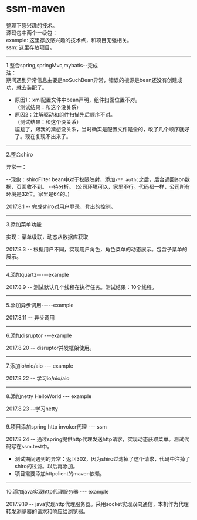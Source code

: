 # ssm-maven
整理下感兴趣的技术。   
源码包中两个一级包：  
example: 这里存放感兴趣的技术点，和项目无强相关。  
ssm: 这里存放项目。   
 
-------------------------------------
1.整合spring,springMvc,mybatis--完成  
注：  
期间遇到异常信息主要是noSuchBean异常，错误的根源是bean还没有创建成功，就去装配了。
  
- 原因1：xml配置文件中bean声明，组件扫面位置不对。  
（测试结果：和这个没关系）  
- 原因2：注解驱动和组件扫描先后顺序不对。  
（测试结果：和这个没关系）  
尴尬了，跟我的猜想没关系，当时确实是配置文件是全的，改了几个顺序就好了。现在复现不出来了。  

--------------------------------------
2.整合shiro

异常一：  

--现象：shiroFilter bean中对于权限映射，添加```/** authc```之后，后台返回json数据，页面收不到。 --待分析。
(公司环境可以，家里不行。代码都一样，公司所有环境是32位。家里是64的。)

2017.8.1 -- 完成shiro对用户登录，登出的控制。

-----------------------------------
3.添加菜单功能  

实现：菜单级联，动态从数据库获取

2017.8.3 -- 根据用户不同，实现用户角色，角色菜单的动态展示。包含子菜单的展示。

-----------------------------------
4.添加quartz-----example
  
2017.8.9 -- 测试默认几个线程在执行任务。测试结果：10个线程。  

----------------------------------
5.添加异步调用-----example  

2017.8.11 -- 异步调用  

----------------------------------
6.添加disruptor ---example  

2017.8.20 -- disruptor并发框架使用。    

---------------------------------
7.添加io/nio/aio --- example    

2017.8.22 -- 学习io/nio/aio  

----------------------------------
8.添加netty HelloWorld --- example    

2017.8.23 --学习netty  

----------------------------------
9.项目添加spring http invoker代理  --- ssm  

2017.8.24 -- 通过spring提供http代理发送http请求，实现动态获取菜单。测试代码写在ssm.test中。

- 测试期间遇到的异常：返回302，因为shiro过滤掉了这个请求，代码中注掉了shiro的过滤。以后再添加。  
- 项目需要添加httpclient的maven依赖。

---------------------------------
10.添加java实现http代理服务器  --- example   

2017.9.19  -- java实现http代理服务器。采用socket实现双向通信，本机作为代理转发浏览器的请求和响应给浏览器。  
